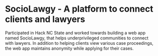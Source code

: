 # SocioLawgy - A platform to connect clients and lawyers
Participated in Hack NC State and worked towards building a web app named SocioLawgy, that helps underprivileged communities to connect with lawyers. In addition to helping clients view various case proceedings, the web app maintains anonymity while applying for their cases.

